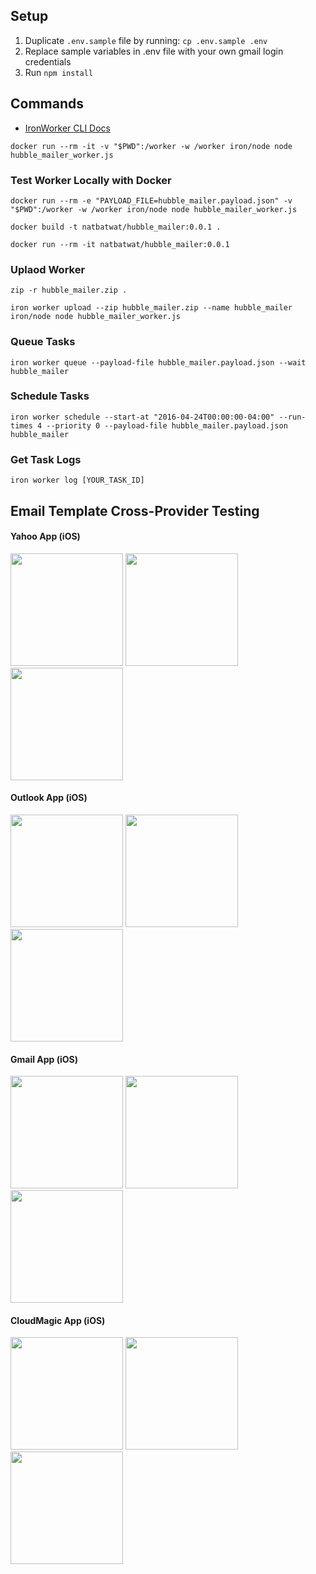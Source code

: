 ## Setup
1. Duplicate `.env.sample` file by running: `cp .env.sample .env`
2. Replace sample variables in .env file with your own gmail login credentials
3. Run `npm install`

## Commands
- [IronWorker CLI Docs](http://dev.iron.io/worker/reference/cli/)

`docker run --rm -it -v "$PWD":/worker -w /worker iron/node node hubble_mailer_worker.js`

### Test Worker Locally with Docker
`docker run --rm -e "PAYLOAD_FILE=hubble_mailer.payload.json" -v "$PWD":/worker -w /worker iron/node node hubble_mailer_worker.js`

`docker build -t natbatwat/hubble_mailer:0.0.1 .`

`docker run --rm -it natbatwat/hubble_mailer:0.0.1`

### Uplaod Worker
`zip -r hubble_mailer.zip .`

`iron worker upload --zip hubble_mailer.zip --name hubble_mailer iron/node node hubble_mailer_worker.js`

### Queue Tasks
`iron worker queue --payload-file hubble_mailer.payload.json --wait hubble_mailer`

### Schedule Tasks
`iron worker schedule --start-at "2016-04-24T00:00:00-04:00" --run-times 4 --priority 0 --payload-file hubble_mailer.payload.json hubble_mailer`

### Get Task Logs
`iron worker log [YOUR_TASK_ID]`

## Email Template Cross-Provider Testing
#### Yahoo App (iOS)
<img src="https://cloud.githubusercontent.com/assets/9147731/14765640/1d207962-0a1d-11e6-97db-7114b8b1d61c.PNG" width="180" alt="">
<img src="https://cloud.githubusercontent.com/assets/9147731/14765641/1d4f1bd2-0a1d-11e6-923b-74575706b6e8.PNG" width="180" alt="">
<img src="https://cloud.githubusercontent.com/assets/9147731/14765643/1d6dec74-0a1d-11e6-8d70-fc4fe5a1c140.PNG" width="180" alt="">

#### Outlook App (iOS)
<img src="https://cloud.githubusercontent.com/assets/9147731/14765642/1d6dd36a-0a1d-11e6-83fa-13e32ff6bbdb.PNG" width="180" alt="">
<img src="https://cloud.githubusercontent.com/assets/9147731/14765645/1d798a52-0a1d-11e6-92d3-e51c39a4a6e4.PNG" width="180" alt="">
<img src="https://cloud.githubusercontent.com/assets/9147731/14765644/1d78ea16-0a1d-11e6-8d97-15dc3067069e.PNG" width="180" alt="">

#### Gmail App (iOS)
<img src="https://cloud.githubusercontent.com/assets/9147731/14765647/1d856c1e-0a1d-11e6-98ba-ead394fdd285.PNG" width="180" alt="">
<img src="https://cloud.githubusercontent.com/assets/9147731/14765646/1d82dd78-0a1d-11e6-89af-18c92f8e5898.PNG" width="180" alt="">
<img src="https://cloud.githubusercontent.com/assets/9147731/14765648/1d98ec44-0a1d-11e6-8772-76cf39cc4df9.PNG" width="180" alt="">

#### CloudMagic App (iOS)
<img src="https://cloud.githubusercontent.com/assets/9147731/14765649/1d99d76c-0a1d-11e6-973d-b23bcda9b66b.PNG" width="180" alt="">
<img src="https://cloud.githubusercontent.com/assets/9147731/14765651/1da536d4-0a1d-11e6-9188-ad3034bc2fa7.PNG" width="180" alt="">
<img src="https://cloud.githubusercontent.com/assets/9147731/14765650/1da4f142-0a1d-11e6-9d8e-0646a60b51b8.PNG" width="180" alt="">
